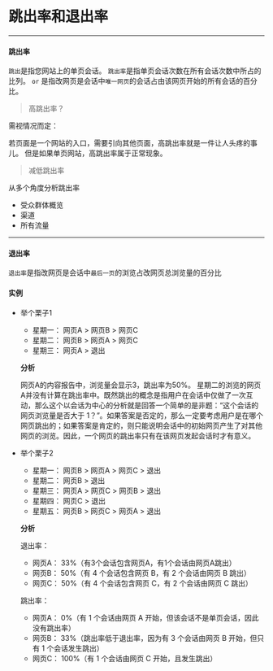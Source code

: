 # 跳出率和退出率

<hr/>

#### 跳出率

`跳出`是指您网站上的单页会话。
`跳出率`是指单页会话次数在所有会话次数中所占的比列。 `or` 是指改网页是会话中`唯一网页`的会话占由该网页开始的所有会话的百分比。

> 高跳出率？

需视情况而定：

若页面是一个网站的入口，需要引向其他页面，高跳出率就是一件让人头疼的事儿。
但是如果单页网站，高跳出率属于正常现象。

> 减低跳出率

从多个角度分析跳出率

* 受众群体概览
* 渠道
* 所有流量

<hr/>

#### 退出率

`退出率`是指改网页是会话中`最后一页`的浏览占改网页总浏览量的百分比


#### 实例

* 举个栗子1
    * 星期一： 网页A > 网页B > 网页C
    * 星期二： 网页B > 网页A > 网页C
    * 星期三： 网页A > 退出
    
    **分析**
    
    网页A的内容报告中，浏览量会显示3，跳出率为50%。 星期二的浏览的网页A并没有计算在跳出率中。既然跳出的概念是指用户在会话中仅做了一次互动，那么这个以会话为中心的分析就是回答一个简单的是非题：“这个会话的网页浏览量是否大于 1？”。如果答案是否定的，那么一定要考虑用户是在哪个网页跳出的；如果答案是肯定的，则只能说明会话中的初始网页产生了对其他网页的浏览。因此，一个网页的跳出率只有在该网页发起会话时才有意义。
    
* 举个栗子2
    * 星期一： 网页B > 网页A > 网页C > 退出
    * 星期二： 网页B > 退出
    * 星期三： 网页A > 网页C > 网页B > 退出
    * 星期四： 网页C > 退出
    * 星期五： 网页B > 网页C > 网页A > 退出   
    
    **分析**
    
    退出率：
    
    * 网页A： 33%（有3个会话包含网页A，有1个会话由网页A跳出）
    * 网页B： 50%（有 4 个会话包含网页 B，有 2 个会话由网页 B 跳出）
    * 网页C： 50%（有 4 个会话包含网页 C，有 2 个会话由网页 C 跳出）
    
    跳出率：
    
    * 网页A： 0%（有 1 个会话由网页 A 开始，但该会话不是单页会话，因此没有跳出率）
    * 网页B： 33%（跳出率低于退出率，因为有 3 个会话由网页 B 开始，但只有 1 个会话发生跳出）
    * 网页C： 100%（有 1 个会话由网页 C 开始，且发生跳出）
